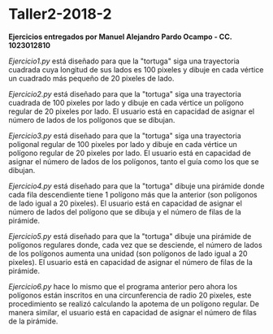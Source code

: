 # Taller2-2018-2

**Ejercicios entregados por Manuel Alejandro Pardo Ocampo - CC. 1023012810**

*Ejercicio1.py* está diseñado para que la "tortuga" siga una trayectoria cuadrada cuya longitud de sus lados es 100 pixeles y dibuje en cada vértice un cuadrado más pequeño de 20 pixeles de lado.

*Ejercicio2.py* está diseñado para que la "tortuga" siga una trayectoria cuadrada de 100 pixeles por lado y dibuje en cada vértice un polígono regular de 20 pixeles por lado. El usuario está en capacidad de asignar el número de lados de los polígonos que se dibujan.

*Ejercicio3.py* está diseñado para que la "tortuga" siga una trayectoria poligonal regular de 100 pixeles por lado y dibuje en cada vértice un polígono regular de 20 pixeles por lado. El usuario está en capacidad de asignar el número de lados de los polígonos, tanto el guía como los que se dibujan.

*Ejercicio4.py* está diseñado para que la "tortuga" dibuje una pirámide donde cada fila descendiente tiene 1 polígono más que la anterior (son polígonos de lado igual a 20 pixeles). El usuario está en capacidad de asignar el número de lados del polígono que se dibuja y el número de filas de la pirámide.

*Ejercicio5.py* está diseñado para que la "tortuga" dibuje una pirámide de polígonos regulares donde, cada vez que se desciende, el número de lados de los polígonos aumenta una unidad (son polígonos de lado igual a 20 pixeles). El usuario está en capacidad de asignar el número de filas de la pirámide.

*Ejercicio6.py* hace lo mismo que el programa anterior pero ahora los polígonos están inscritos en una circunferencia de radio 20 pixeles, este procedimiento se realizó calculando la apotema de un polígono regular. De manera similar, el usuario está en capacidad de asignar el número de filas de la pirámide.


